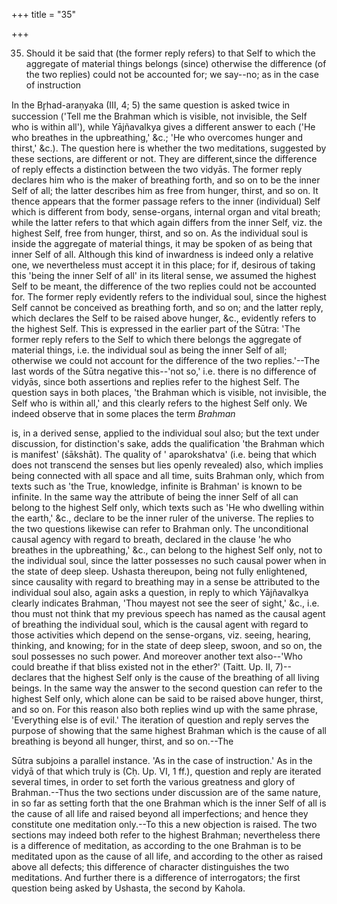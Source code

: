 +++
title = "35"

+++


35. Should it be said that (the former reply refers) to that Self to which the aggregate of material things belongs (since) otherwise the difference (of the two replies) could not be accounted for; we say--no; as in the case of instruction

In the Br̥had-araṇyaka (III, 4; 5) the same question is asked twice in succession ('Tell me the Brahman which is visible, not invisible, the Self who is within all'), while Yājñavalkya gives a different answer to each ('He who breathes in the upbreathing,' &c.; 'He who overcomes hunger and thirst,' &c.). The question here is whether the two meditations, suggested by these sections, are different or not. They are different,since the difference of reply effects a distinction between the two vidyās. The former reply declares him who is the maker of breathing forth, and so on to be the inner Self of all; the latter describes him as free from hunger, thirst, and so on. It thence appears that the former passage refers to the inner (individual) Self which is different from body, sense-organs, internal organ and vital breath; while the latter refers to that which again differs from the inner Self, viz. the highest Self, free from hunger, thirst, and so on. As the individual soul is inside the aggregate of material things, it may be spoken of as being that inner Self of all. Although this kind of inwardness is indeed only a relative one, we nevertheless must accept it in this place; for if, desirous of taking this 'being the inner Self of all' in its literal sense, we assumed the highest Self to be meant, the difference of the two replies could not be accounted for. The former reply evidently refers to the individual soul, since the highest Self cannot be conceived as breathing forth, and so on; and the latter reply, which declares the Self to be raised above hunger, &c., evidently refers to the highest Self. This is expressed in the earlier part of the Sūtra: 'The former reply refers to the Self to which there belongs the aggregate of material things, i.e. the individual soul as being the inner Self of all; otherwise we could not account for the difference of the two replies.'--The last words of the Sūtra negative this--'not so,' i.e. there is no difference of vidyās, since both assertions and replies refer to the highest Self. The question says in both places, 'the Brahman which is visible, not invisible, the Self who is within all,' and this clearly refers to the highest Self only. We indeed observe that in some places the term _Brahman_

is, in a derived sense, applied to the individual soul also; but the text under discussion, for distinction's sake, adds the qualification 'the Brahman which is manifest' (śākshāt). The quality of ' aparokshatva' (i.e. being that which does not transcend the senses but lies openly revealed) also, which implies being connected with all space and all time, suits Brahman only, which from texts such as 'the True, knowledge, infinite is Brahman' is known to be infinite. In the same way the attribute of being the inner Self of all can belong to the highest Self only, which texts such as 'He who dwelling within the earth,' &c., declare to be the inner ruler of the universe. The replies to the two questions likewise can refer to Brahman only. The unconditional causal agency with regard to breath, declared in the clause 'he who breathes in the upbreathing,' &c., can belong to the highest Self only, not to the individual soul, since the latter possesses no such causal power when in the state of deep sleep. Ushasta thereupon, being not fully enlightened, since causality with regard to breathing may in a sense be attributed to the individual soul also, again asks a question, in reply to which Yājñavalkya clearly indicates Brahman, 'Thou mayest not see the seer of sight,' &c., i.e. thou must not think that my previous speech has named as the causal agent of breathing the individual soul, which is the causal agent with regard to those activities which depend on the sense-organs, viz. seeing, hearing, thinking, and knowing; for in the state of deep sleep, swoon, and so on, the soul possesses no such power. And moreover another text also--'Who could breathe if that bliss existed not in the ether?' (Taitt. Up. II, 7)--declares that the highest Self only is the cause of the breathing of all living beings. In the same way the answer to the second question can refer to the highest Self only, which alone can be said to be raised above hunger, thirst, and so on. For this reason also both replies wind up with the same phrase, 'Everything else is of evil.' The iteration of question and reply serves the purpose of showing that the same highest Brahman which is the cause of all breathing is beyond all hunger, thirst, and so on.--The

 Sūtra subjoins a parallel instance. 'As in the case of instruction.' As in the vidyā of that which truly is (Cḥ. Up. VI, 1 ff.), question and reply are iterated several times, in order to set forth the various greatness and glory of Brahman.--Thus the two sections under discussion are of the same nature, in so far as setting forth that the one Brahman which is the inner Self of all is the cause of all life and raised beyond all imperfections; and hence they constitute one meditation only.--To this a new objection is raised. The two sections may indeed both refer to the highest Brahman; nevertheless there is a difference of meditation, as according to the one Brahman is to be meditated upon as the cause of all life, and according to the other as raised above all defects; this difference of character distinguishes the two meditations. And further there is a difference of interrogators; the first question being asked by Ushasta, the second by Kahola.

